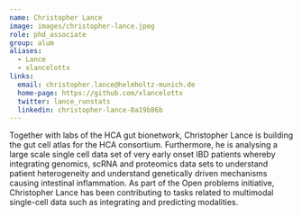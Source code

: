 ```yaml
---
name: Christopher Lance
image: images/christopher-lance.jpeg
role: phd_associate
group: alum
aliases:
  - Lance
  - xlancelottx
links:
  email: christopher.lance@helmholtz-munich.de
  home-page: https://github.com/xlancelottx
  twitter: lance_runstats
  linkedin: christopher-lance-8a19b86b
---
```


Together with labs of the HCA gut bionetwork, Christopher Lance is building the gut cell atlas for the HCA consortium. Furthermore, he is analysing a large scale single cell data set of very early onset IBD patients whereby integrating genomics, scRNA and proteomics data sets to understand patient heterogeneity and understand genetically driven mechanisms causing intestinal inflammation. As part of the Open problems initiative, Christopher Lance has been contributing to tasks related to multimodal single-cell data such as integrating and predicting modalities.
